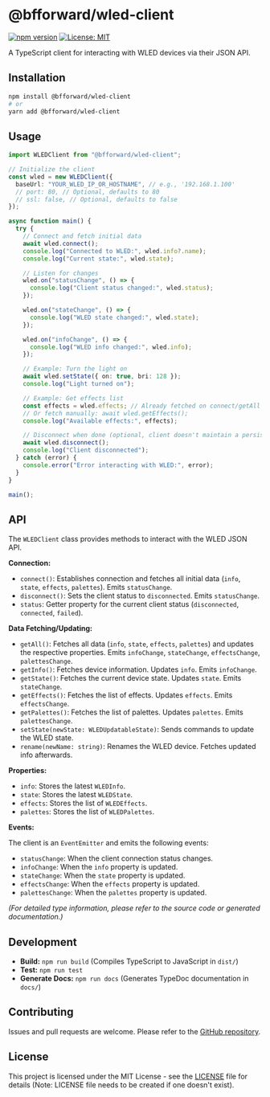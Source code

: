 # @bfforward/wled-client

[![npm version](https://badge.fury.io/js/%40bfforward%2Fwled-client.svg)](https://badge.fury.io/js/%40bfforward%2Fwled-client)
[![License: MIT](https://img.shields.io/badge/License-MIT-yellow.svg)](https://opensource.org/licenses/MIT)

A TypeScript client for interacting with WLED devices via their JSON API.

## Installation

```bash
npm install @bfforward/wled-client
# or
yarn add @bfforward/wled-client
```

## Usage

```typescript
import WLEDClient from "@bfforward/wled-client";

// Initialize the client
const wled = new WLEDClient({
  baseUrl: "YOUR_WLED_IP_OR_HOSTNAME", // e.g., '192.168.1.100'
  // port: 80, // Optional, defaults to 80
  // ssl: false, // Optional, defaults to false
});

async function main() {
  try {
    // Connect and fetch initial data
    await wled.connect();
    console.log("Connected to WLED:", wled.info?.name);
    console.log("Current state:", wled.state);

    // Listen for changes
    wled.on("statusChange", () => {
      console.log("Client status changed:", wled.status);
    });

    wled.on("stateChange", () => {
      console.log("WLED state changed:", wled.state);
    });

    wled.on("infoChange", () => {
      console.log("WLED info changed:", wled.info);
    });

    // Example: Turn the light on
    await wled.setState({ on: true, bri: 128 });
    console.log("Light turned on");

    // Example: Get effects list
    const effects = wled.effects; // Already fetched on connect/getAll
    // Or fetch manually: await wled.getEffects();
    console.log("Available effects:", effects);

    // Disconnect when done (optional, client doesn't maintain a persistent connection)
    await wled.disconnect();
    console.log("Client disconnected");
  } catch (error) {
    console.error("Error interacting with WLED:", error);
  }
}

main();
```

## API

The `WLEDClient` class provides methods to interact with the WLED JSON API.

**Connection:**

- `connect()`: Establishes connection and fetches all initial data (`info`, `state`, `effects`, `palettes`). Emits `statusChange`.
- `disconnect()`: Sets the client status to `disconnected`. Emits `statusChange`.
- `status`: Getter property for the current client status (`disconnected`, `connected`, `failed`).

**Data Fetching/Updating:**

- `getAll()`: Fetches all data (`info`, `state`, `effects`, `palettes`) and updates the respective properties. Emits `infoChange`, `stateChange`, `effectsChange`, `palettesChange`.
- `getInfo()`: Fetches device information. Updates `info`. Emits `infoChange`.
- `getState()`: Fetches the current device state. Updates `state`. Emits `stateChange`.
- `getEffects()`: Fetches the list of effects. Updates `effects`. Emits `effectsChange`.
- `getPalettes()`: Fetches the list of palettes. Updates `palettes`. Emits `palettesChange`.
- `setState(newState: WLEDUpdatableState)`: Sends commands to update the WLED state.
- `rename(newName: string)`: Renames the WLED device. Fetches updated info afterwards.

**Properties:**

- `info`: Stores the latest `WLEDInfo`.
- `state`: Stores the latest `WLEDState`.
- `effects`: Stores the list of `WLEDEffects`.
- `palettes`: Stores the list of `WLEDPalettes`.

**Events:**

The client is an `EventEmitter` and emits the following events:

- `statusChange`: When the client connection status changes.
- `infoChange`: When the `info` property is updated.
- `stateChange`: When the `state` property is updated.
- `effectsChange`: When the `effects` property is updated.
- `palettesChange`: When the `palettes` property is updated.

_(For detailed type information, please refer to the source code or generated documentation.)_

## Development

- **Build:** `npm run build` (Compiles TypeScript to JavaScript in `dist/`)
- **Test:** `npm run test`
- **Generate Docs:** `npm run docs` (Generates TypeDoc documentation in `docs/`)

## Contributing

Issues and pull requests are welcome. Please refer to the [GitHub repository](https://github.com/bfforward/wled-client).

## License

This project is licensed under the MIT License - see the [LICENSE](LICENSE) file for details (Note: LICENSE file needs to be created if one doesn't exist).
